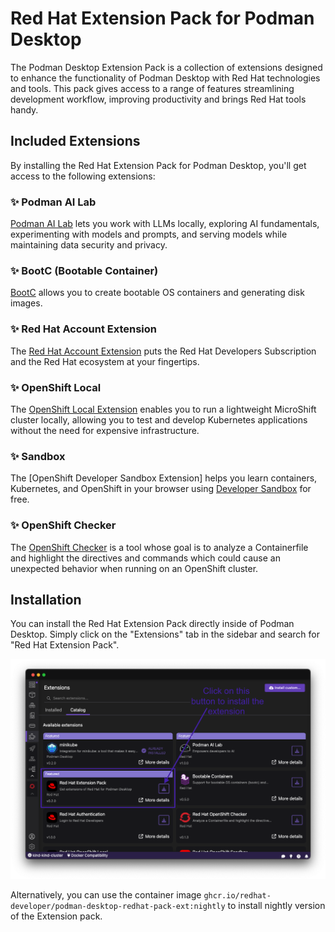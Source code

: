 # Red Hat Extension Pack for Podman Desktop

The Podman Desktop Extension Pack is a collection of extensions designed to enhance the functionality of Podman Desktop with Red Hat technologies and tools. This pack gives access to a range of features streamlining development workflow, improving productivity and brings Red Hat tools handy.

## Included Extensions

By installing the Red Hat Extension Pack for Podman Desktop, you'll get access to the following extensions:

### ✨ Podman AI Lab 

[Podman AI Lab](https://github.com/containers/podman-desktop-extension-ai-lab) lets you work with LLMs locally, exploring AI fundamentals, experimenting with models and prompts, and serving models while maintaining data security and privacy.

### ✨ BootC (Bootable Container)

[BootC](https://github.com/containers/podman-desktop-extension-bootc) allows you to create bootable OS containers and generating disk images.

### ✨ Red Hat Account Extension

The [Red Hat Account Extension](https://github.com/redhat-developer/podman-desktop-redhat-account-ext) puts the Red Hat Developers Subscription and the Red Hat ecosystem at your fingertips.

### ✨ OpenShift Local

The [OpenShift Local Extension](https://github.com/crc-org/crc-extension) enables you to run a lightweight MicroShift cluster locally, allowing you to test and develop Kubernetes applications without the need for expensive infrastructure.

### ✨ Sandbox

The [OpenShift Developer Sandbox Extension] helps you learn containers, Kubernetes, and OpenShift in your browser using [Developer Sandbox](https://developers.redhat.com/developer-sandbox) for free.

### ✨ OpenShift Checker

The [OpenShift Checker](https://github.com/redhat-developer/podman-desktop-image-checker-openshift-ext) is a tool whose goal is to analyze a Containerfile and highlight the directives and commands which could cause an unexpected behavior when running on an OpenShift cluster.

## Installation

You can install the Red Hat Extension Pack directly inside of Podman Desktop. Simply click on the "Extensions" tab in the sidebar and search for "Red Hat Extension Pack".

![image](https://raw.githubusercontent.com/redhat-developer/podman-desktop-redhat-pack-ext/main/screenshots/install.png)

Alternatively, you can use the container image `ghcr.io/redhat-developer/podman-desktop-redhat-pack-ext:nightly` to install nightly version of the Extension pack.